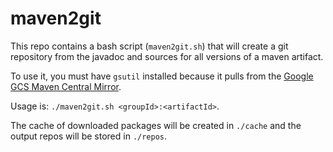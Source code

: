 # maven2git

This repo contains a bash script (`maven2git.sh`) that will create a git repository from the javadoc and sources for all versions of a maven artifact.

To use it, you must have `gsutil` installed because it pulls from the [Google GCS Maven Central Mirror](https://storage-download.googleapis.com/maven-central/index.html).

Usage is: `./maven2git.sh <groupId>:<artifactId>`.

The cache of downloaded packages will be created in `./cache` and the output repos will be stored in `./repos`.